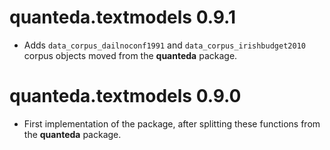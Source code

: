 # quanteda.textmodels 0.9.1

* Adds `data_corpus_dailnoconf1991` and `data_corpus_irishbudget2010` corpus objects moved from the **quanteda** package.


# quanteda.textmodels 0.9.0

* First implementation of the package, after splitting these functions from the **quanteda** package.
